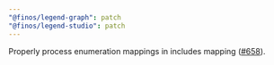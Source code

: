 ```yaml
---
"@finos/legend-graph": patch
"@finos/legend-studio": patch
---
```


Properly process enumeration mappings in includes mapping ([#658](https://github.com/finos/legend-studio/issues/658)).